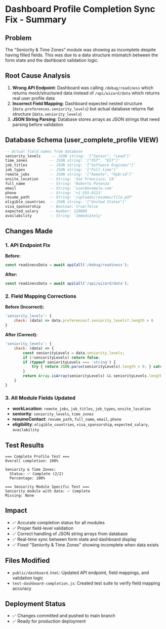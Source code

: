 # Dashboard Profile Completion Sync Fix - Summary

## Problem
The "Seniority & Time Zones" module was showing as incomplete despite having filled fields. This was due to a data structure mismatch between the form state and the dashboard validation logic.

## Root Cause Analysis
1. **Wrong API Endpoint**: Dashboard was calling `/debug/readiness` which returns mock/structured data instead of `/api/wizard/data` which returns real user profile data
2. **Incorrect Field Mapping**: Dashboard expected nested structure (`data.preferences.seniority_levels`) but actual database returns flat structure (`data.seniority_levels`)
3. **JSON String Parsing**: Database stores arrays as JSON strings that need parsing before validation

## Database Schema (user_complete_profile VIEW)
```sql
-- Actual field names from database
seniority_levels     -- JSON string: '["Senior", "Lead"]'
time_zones          -- JSON string: '["PST", "EST"]'
job_titles          -- JSON string: '["Software Engineer"]'
job_types           -- JSON string: '["Full-time"]'
remote_jobs         -- JSON string: '["Remote", "Hybrid"]'
onsite_location     -- String: 'San Francisco, CA'
full_name           -- String: 'Roberto Potenza'
email               -- String: 'user@example.com'
phone               -- String: '+1-555-0123'
resume_path         -- String: '/uploads/resumes/file.pdf'
eligible_countries  -- JSON string: '["United States"]'
visa_sponsorship    -- Boolean: true/false
expected_salary     -- Number: 120000
availability        -- String: 'Immediately'
```

## Changes Made

### 1. API Endpoint Fix
**Before:**
```javascript
const readinessData = await apiCall('/debug/readiness');
```

**After:**
```javascript
const readinessData = await apiCall('/api/wizard/data');
```

### 2. Field Mapping Corrections
**Before (Incorrect):**
```javascript
'seniority_levels': { 
    check: (data) => data.preferences?.seniority_levels?.length > 0 
}
```

**After (Correct):**
```javascript
'seniority_levels': { 
    check: (data) => {
        const seniorityLevels = data.seniority_levels;
        if (!seniorityLevels) return false;
        if (typeof seniorityLevels === 'string') {
            try { return JSON.parse(seniorityLevels).length > 0; } catch { return false; }
        }
        return Array.isArray(seniorityLevels) && seniorityLevels.length > 0;
    }
}
```

### 3. All Module Fields Updated
- **workLocation**: `remote_jobs`, `job_titles`, `job_types`, `onsite_location`
- **seniority**: `seniority_levels`, `time_zones`
- **resumeContact**: `resume_path`, `full_name`, `email`, `phone`
- **eligibility**: `eligible_countries`, `visa_sponsorship`, `expected_salary`, `availability`

## Test Results
```
=== Complete Profile Test ===
Overall completion: 100%

Seniority & Time Zones:
  Status: ✅ Complete (2/2)
  Percentage: 100%

=== Seniority Module Specific Test ===
Seniority module with data: ✅ Complete
Missing: None
```

## Impact
- ✅ Accurate completion status for all modules
- ✅ Proper field-level validation
- ✅ Correct handling of JSON string arrays from database
- ✅ Real-time sync between form state and dashboard display
- ✅ Fixed "Seniority & Time Zones" showing incomplete when data exists

## Files Modified
- `public/dashboard.html`: Updated API endpoint, field mappings, and validation logic
- `test-dashboard-completion.js`: Created test suite to verify field mapping accuracy

## Deployment Status
- ✅ Changes committed and pushed to main branch
- ✅ Ready for production deployment